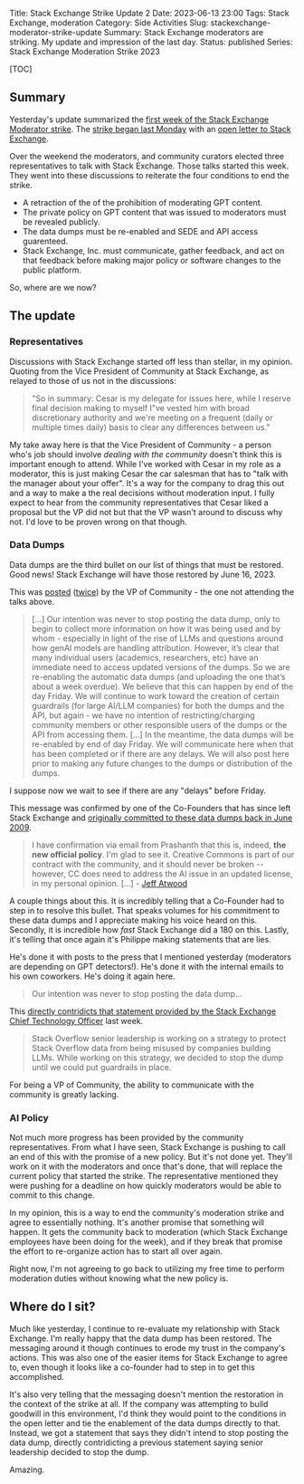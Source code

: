 Title: Stack Exchange Strike Update 2
Date: 2023-06-13 23:00
Tags: Stack Exchange, moderation
Category: Side Activities
Slug: stackexchange-moderator-strike-update
Summary: Stack Exchange moderators are striking. My update and impression of the last day.
Status: published
Series: Stack Exchange Moderation Strike 2023

[TOC]

## Summary

Yesterday's update summarized the [first week of the Stack Exchange Moderator strike][strikeweek1]. The [strike began last Monday][strikestart]
with an [open letter to Stack Exchange][openletter].

Over the weekend the moderators, and community curators elected three representatives to talk with Stack Exchange. Those talks started this week.
They went into these discussions to reiterate the four conditions to end the strike.

 - A retraction of the of the prohibition of moderating GPT content.
 - The private policy on GPT content that was issued to moderators must be revealed publicly.
 - The data dumps must be re-enabled and SEDE and API access guarenteed.
 - Stack Exchange, Inc. must communicate, gather feedback, and act on that feedback before making major policy or software changes to the public platform.

So, where are we now?

## The update

### Representatives

Discussions with Stack Exchange started off less than stellar, in my opinion. Quoting from the Vice President of Community at Stack Exchange, as 
relayed to those of us not in the discussions:

> "So in summary:  Cesar is my delegate for issues here, while I reserve final decision making to myself I"ve vested him with broad discretionary authority and we're meeting on a frequent (daily or multiple times daily) basis to clear any differences between us."

My take away here is that the Vice President of Community - a person who's job should involve _dealing with the community_ doesn't think this is 
important enough to attend. While I've worked with Cesar in my role as a moderator, this is just making Cesar the car salesman that has to 
"talk with the manager about your offer". It's a way for the company to drag this out and a way to make a the real decisions without moderation
input. I fully expect to hear from the community representatives that Cesar liked a proposal but the VP did not but that the VP wasn't around to 
discuss why not. I'd love to be proven wrong on that though.

### Data Dumps

Data dumps are the third bullet on our list of things that must be restored. Good news! Stack Exchange will have those restored by June 16, 2023.

This was [posted][1] ([twice][2]) by the VP of Community - the one not attending the talks above.

> [...]
> Our intention was never to stop posting the data dump, only to begin to collect more information on how it was being used and by whom - especially in light of the rise of LLMs and questions around how genAI models are handling attribution. However, it’s clear that many individual users (academics, researchers, etc) have an immediate need to access updated versions of the dumps. So we are re-enabling the automatic data dumps (and uploading the one that’s about a week overdue). We believe that this can happen by end of the day Friday. We will continue to work toward the creation of certain guardrails (for large AI/LLM companies) for both the dumps and the API, but again - we have no intention of restricting/charging community members or other responsible users of the dumps or the API from accessing them.
> [...]
> In the meantime, the data dumps will be re-enabled by end of day Friday. We will communicate here when that has been completed or if there are any delays. We will also post here prior to making any future changes to the dumps or distribution of the dumps.

I suppose now we wait to see if there are any "delays" before Friday.

This message was confirmed by one of the Co-Founders that has since left Stack Exchange and 
[originally committed to these data dumps back in June 2009][3]. 

> I have confirmation via email from Prashanth that this is, indeed, **the new official policy**. I'm glad to see it. Creative Commons is part of our contract with the community, and it should never be broken -- however, CC does need to address the AI issue in an updated license, in my personal opinion. [...] - [Jeff Atwood][4]

A couple things about this. It is incredibly telling that a Co-Founder had to step in to resolve this bullet. That speaks volumes for his commitment to
these data dumps and I appreciate making his voice heard on this. Secondly, it is incredible how _fast_ Stack Exchange did a 180 on this. Lastly,
it's telling that once again it's Philippe making statements that are lies.

He's done it with posts to the press that I mentioned yesterday (moderators are depending on GPT detectors!). He's done it with the internal 
emails to his own coworkers. He's doing it again here.

> Our intention was never to stop posting the data dump...

This [directly contridicts that statement provided by the Stack Exchange Chief Technology Officer][5] last week. 

> Stack Overflow senior leadership is working on a strategy to protect Stack Overflow data from being misused by companies building LLMs. While working on this strategy, we decided to stop the dump until we could put guardrails in place.

For being a VP of Community, the ability to communicate with the community is greatly lacking. 

### AI Policy

Not much more progress has been provided by the community representatives. From what I have seen, Stack Exchange is pushing to call an end of this
with the promise of a new policy. But it's not done yet. They'll work on it with the moderators and once that's done, that will replace the current 
policy that started the strike. The representative mentioned they were pushing for a deadline on how quickly moderators would be able to commit to this 
change.

In my opinion, this is a way to end the community's moderation strike and agree to essentially nothing. It's another promise that something will happen. 
It gets the community back to moderation (which Stack Exchange employees have been doing for the week), and if they break that promise the effort to 
re-organize action has to start all over again. 

Right now, I'm not agreeing to go back to utilizing my free time to perform moderation duties without knowing what the new policy is. 

## Where do I sit?

Much like yesterday, I continue to re-evaluate my relationship with Stack Exchange. I'm really happy that the data dump has been restored. The messaging
around it though continues to erode my trust in the company's actions. This was also one of the easier items for Stack Exchange to agree to, even 
though it looks like a co-founder had to step in to get this accomplished. 

It's also very telling that the messaging doesn't mention the restoration in the context of the strike at all. If the company was attempting to 
build goodwill in this environment, I'd think they would point to the conditions in the open letter and tie the enablement of the data dumps directly
to that. Instead, we got a statement that says they didn't intend to stop posting the data dump, directly contridicting a previous statement saying
senior leadership decided to stop the dump.

Amazing.



 [strikestart]: {filename}2023_06_05_stackexchange_mod_strike.md
 [strikeweek1]: {filename}2023_06_12_stackexchange_strike_week_one.md
 [openletter]: https://openletter.mousetail.nl/
 [1]: https://meta.stackexchange.com/a/390200/186281
 [2]: https://meta.stackexchange.com/a/390202/186281
 [3]: https://stackoverflow.blog/2009/06/04/stack-overflow-creative-commons-data-dump/
 [4]: https://meta.stackexchange.com/questions/390201/what-is-the-current-june-2023-status-of-the-data-dumps-and-the-company-s-commi?noredirect=1&lq=1#comment1302765_390202
 [5]: https://meta.stackexchange.com/a/390040/186281